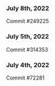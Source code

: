 ### July 8th, 2022

Commit #249225

### July 5th, 2022

Commit #314353


### July 4th, 2022

Commit #72281
